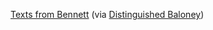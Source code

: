 ---
layout: post
wordpress_id: 1354
wordpress_url: http://noesbueno.com/?p=1354
date: '2011-12-01 13:04:19 -0600'
date_gmt: '2011-12-01 18:04:19 -0600'
body: |
  <p><a href="http://textsfrombennett.tumblr.com/">Texts from Bennett</a> <span class="via">(via <a href="http://distinguishedbaloney.tumblr.com">Distinguished Baloney</a>)</span></p>
---